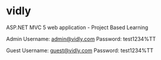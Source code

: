 # vidly
ASP.NET MVC 5 web application - Project Based Learning

Admin
Username: admin@vidly.com
Password: test1234%TT

Guest
Username: guest@vidly.com
Password: test1234%TT
